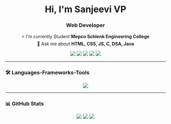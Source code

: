 
<h1 align="center">Hi, I'm Sanjeevi VP</h1>

<h3 align="center">Web Developer</h3>

<p align="center">
  ⚡ I'm currently Student <strong>Mepco Schlenk Engineering College</strong><br>
  💬 Ask me about <strong>HTML, CSS, JS, C, DSA, Java</strong>
</p>

<p align="center">
  <a href="sanjeevivp8@gmail.com"><img src="https://img.shields.io/badge/Gmail-EA4335?style=for-the-badge&logo=gmail&logoColor=white" /></a>
  <a href="https://wa.me/9442234287"><img src="https://img.shields.io/badge/WhatsApp-25D366?style=for-the-badge&logo=whatsapp&logoColor=white" /></a>
  <a href="https://www.linkedin.com/in/sanjeevi-vp-8ab3a02b7?utm_source=share&utm_campaign=share_via&utm_content=profile&utm_medium=android_app"><img src="https://img.shields.io/badge/LinkedIn-blue?style=for-the-badge&logo=linkedin&logoColor=white" /></a>
  <a href="https://www.instagram.com/sanjeevivp1/profilecard/?igsh=ZTZlYXlhN3Uza2dh"><img src="https://img.shields.io/badge/Instagram-E4405F?style=for-the-badge&logo=instagram&logoColor=white" /></a>
  <a href="https://yourportfolio.com"><img src="https://img.shields.io/badge/Portfolio-orange?style=for-the-badge&logo=Firefox&logoColor=white" /></a>
</p>

---

### 🛠️ Languages-Frameworks-Tools

<p align="center">
  <img src="https://skillicons.dev/icons?i=cpp,html,css,js,react,figma,firebase,linux" />
</p>

---

### 📊 GitHub Stats

<p align="center">
  <img src="https://github-readme-stats.vercel.app/api?username=Karan60&show_icons=true&theme=tokyonight" />
  <img src="https://github-readme-streak-stats.herokuapp.com/?user=Karan60&theme=tokyonight" />
  <img src="https://github-readme-stats.vercel.app/api/top-langs/?username=Karan60&layout=compact&theme=tokyonight" />
</p>
